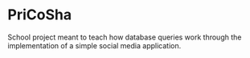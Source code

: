 # PriCoSha

School project meant to teach how database queries work through the implementation of a simple social media application.
